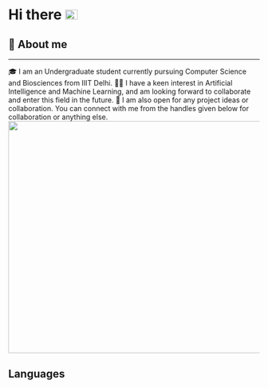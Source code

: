 # Hi there <img src="https://camo.githubusercontent.com/e8e7b06ecf583bc040eb60e44eb5b8e0ecc5421320a92929ce21522dbc34c891/68747470733a2f2f6d656469612e67697068792e636f6d2f6d656469612f6876524a434c467a6361737252346961377a2f67697068792e676966" width = "25" height = "20"/>
## 🥷 About me
----------
  🎓 I am an Undergraduate student currently pursuing Computer Science and Biosciences from IIIT Delhi.
  👨‍💻 I have a keen interest in Artificial Intelligence and Machine Learning, 
     and am looking forward to collaborate and enter this field in the future.
  🤝 I am also open for any project ideas or collaboration. 
     You can connect with me from the handles given below for collaboration or anything else.
<img src="https://c.tenor.com/3bTxZ4HdrysAAAAC/pixels-neon.gif" width = "832" height = "464"/>
## Languages <img src="https://images6.fanpop.com/image/photos/37500000/Chi-typing-on-a-computer-chis-sweet-home-chis-new-address-37597964-320-240.gif" width = "16" height = "12"/>
<!--
**debjit20504/debjit20504** is a ✨ _special_ ✨ repository because its `README.md` (this file) appears on your GitHub profile.

Here are some ideas to get you started:

- 🔭 I’m currently working on ...
- 🌱 I’m currently learning ...
- 👯 I’m looking to collaborate on ...
- 🤔 I’m looking for help with ...
- 💬 Ask me about ...
- 📫 How to reach me: ...
- 😄 Pronouns: ...
- ⚡ Fun fact: ...
-->
